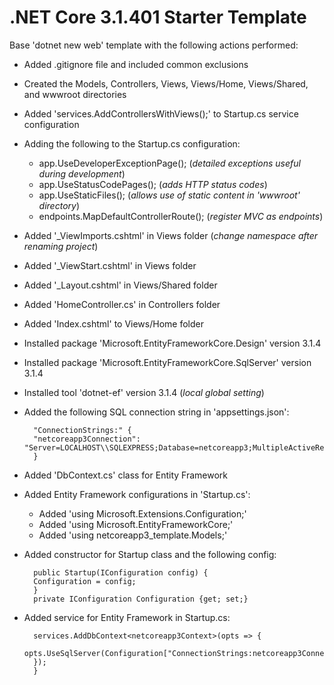 # .NET Core 3.1.401 Starter Template

Base 'dotnet new web' template with the following actions performed:

- Added .gitignore file and included common exclusions
- Created the Models, Controllers, Views, Views/Home, Views/Shared, and wwwroot directories
- Added 'services.AddControllersWithViews();' to Startup.cs service configuration
- Adding the following to the Startup.cs configuration:
    - app.UseDeveloperExceptionPage(); (*detailed exceptions useful during development*)
    - app.UseStatusCodePages(); (*adds HTTP status codes*)
    - app.UseStaticFiles(); (*allows use of static content in 'wwwroot' directory*)
    - endpoints.MapDefaultControllerRoute(); (*register MVC as endpoints*)
- Added '_ViewImports.cshtml' in Views folder (*change namespace after renaming project*)
- Added '_ViewStart.cshtml' in Views folder
- Added '_Layout.cshtml' in Views/Shared folder
- Added 'HomeController.cs' in Controllers folder
- Added 'Index.cshtml' to Views/Home folder
- Installed package 'Microsoft.EntityFrameworkCore.Design' version 3.1.4
- Installed package 'Microsoft.EntityFrameworkCore.SqlServer' version 3.1.4
- Installed tool 'dotnet-ef' version 3.1.4 (*local global setting*)
- Added the following SQL connection string in 'appsettings.json':

        "ConnectionStrings:" {
        "netcoreapp3Connection": "Server=LOCALHOST\\SQLEXPRESS;Database=netcoreapp3;MultipleActiveResultSets=true"
        }

- Added 'DbContext.cs' class for Entity Framework
- Added Entity Framework configurations in 'Startup.cs':
    - Added 'using Microsoft.Extensions.Configuration;'
    - Added 'using Microsoft.EntityFrameworkCore;'
    - Added 'using netcoreapp3_template.Models;'
- Added constructor for Startup class and the following config:

        public Startup(IConfiguration config) {
        Configuration = config;
        }
        private IConfiguration Configuration {get; set;}

- Added service for Entity Framework in Startup.cs:

        services.AddDbContext<netcoreapp3Context>(opts => {
            opts.UseSqlServer(Configuration["ConnectionStrings:netcoreapp3Connection"]);
        });
        }
